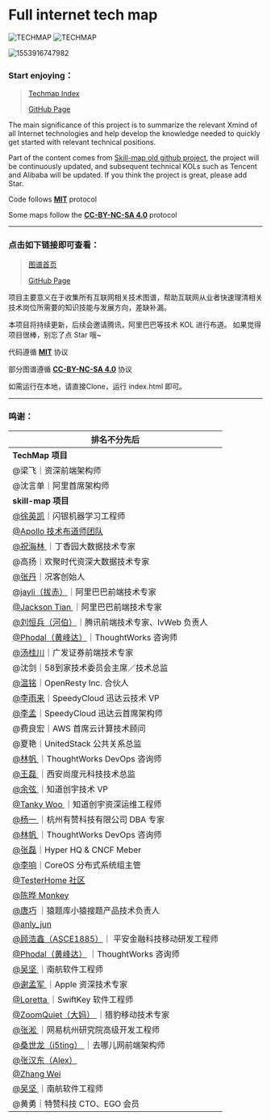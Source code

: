 # Full internet tech map

![TECHMAP](https://img.shields.io/badge/version-1.0-brightgreen.svg)    ![TECHMAP](https://img.shields.io/badge/License-MIT%20%26%20CC--BY--NC--SA%204.0-blue.svg)

![1553916747982](https://raw.githubusercontent.com/canmengfly/techmap/master/img/logo.PNG)

### Start enjoying：

> [Techmap Index](https://techmap.canmeng.net)
>
> [GitHub Page](https://canmengfly.github.io/techmap/)



The main significance of this project is to summarize the relevant Xmind of all Internet technologies and help develop the knowledge needed to quickly get started with relevant technical positions.

Part of the content comes from [Skill-map old github project](https://github.com/TeamStuQ/skill-map), the project will be continuously updated, and subsequent technical KOLs such as Tencent and Alibaba will be updated.
If you think the project is great, please add Star.

Code follows [**MIT**](https://opensource.org/licenses/MIT) protocol

Some maps follow the [**CC-BY-NC-SA 4.0**](https://creativecommons.org/licenses/by-nc-sa/4.0/)  protocol

------

### 点击如下链接即可查看：

> [ 图谱首页](https://techmap.canmeng.net)
>
> [GitHub Page](https://canmengfly.github.io/techmap/)

项目主要意义在于收集所有互联网相关技术图谱，帮助互联网从业者快速理清相关技术岗位所需要的知识技能与发展方向，差缺补漏。

本项目将持续更新，后续会邀请腾讯，阿里巴巴等技术 KOL 进行布道。
如果觉得项目很棒，别忘了点 Star 哦~

代码遵循 [**MIT**](https://opensource.org/licenses/MIT) 协议

部分图谱遵循  [**CC-BY-NC-SA 4.0**](https://creativecommons.org/licenses/by-nc-sa/4.0/) 协议



如需运行在本地，请直接Clone，运行 index.html 即可。



------

### 鸣谢：



| 排名不分先后                                                 |
| ------------------------------------------------------------ |
| **TechMap 项目**                                             |
| @梁飞｜资深前端架构师                                        |
| @沈言单｜阿里首席架构师                                      |
| **skill-map 项目**                                           |
| [@徐英凯](https://github.com/kevinhsu)｜闪银机器学习工程师   |
| [@Apollo 技术布道师团队](http://apollo.auto/index_cn.html)   |
| [@祝海林 ](https://github.com/allwefantasy)｜丁香园大数据技术专家 |
| @高扬｜欢聚时代资深大数据技术专家                            |
| [@张丹](http://blog.fens.me/)｜况客创始人                    |
| [@jayli（拔赤）](https://github.com/jayli/)｜阿里巴巴前端技术专家 |
| [@Jackson Tian ](https://github.com/JacksonTian)｜阿里巴巴前端技术专家 |
| [@刘恒兵（河伯）](https://github.com/herbertliu)｜腾讯前端技术专家、IvWeb 负责人 |
| [@Phodal（黄峰达）](https://github.com/Phodal)｜ThoughtWorks 咨询师 |
| [@汤桂川](https://github.com/lightningtgc)｜广发证券前端技术专家 |
| @沈剑｜58到家技术委员会主席／技术总监                        |
| [@温铭](https://github.com/moonbingbing)｜OpenResty Inc. 合伙人 |
| [@李雨来](https://github.com/blacktear23)｜SpeedyCloud 迅达云技术 VP |
| [@李孟](https://github.com/x8s)｜SpeedyCloud 迅达云首席架构师 |
| @费良宏｜AWS 首席云计算技术顾问                              |
| @夏艳｜UnitedStack 公共关系总监                              |
| [@林帆 ](https://github.com/linfan)｜ThoughtWorks DevOps 咨询师 |
| [@王磊 ](https://github.com/wldandan)｜西安尚度元科技技术总监 |
| [@余弦 ](https://github.com/evilcos)｜知道创宇技术 VP        |
| [@Tanky Woo ](https://github.com/tankywoo)｜知道创宇资深运维工程师 |
| [@杨一 ](https://github.com/TeamStuQ/skill-map/blob/master)｜杭州有赞科技有限公司 DBA 专家 |
| [@林帆 ](https://github.com/linfan)｜ThoughtWorks DevOps 咨询师 |
| [@张磊](https://github.com/resouer)｜Hyper HQ & CNCF Meber   |
| [@李响](https://github.com/xiang90)｜CoreOS 分布式系统组主管 |
| [@TesterHome 社区](https://testerhome.com/)                  |
| [@陈晔 Monkey](https://github.com/monkeytest15)              |
| [@唐巧](https://github.com/tangqiaoboy) ｜猿题库小猿搜题产品技术负责人 |
| [@anly_jun](https://github.com/mingjunli)                    |
| [@顾浩鑫（ASCE1885）](https://github.com/ASCE1885)｜ 平安金融科技移动研发工程师 |
| [@Phodal（黄峰达）](https://github.com/phodal) ｜ThoughtWorks 咨询师 |
| [@吴坚 ](https://github.com/jamsonwoo)｜南航软件工程师       |
| [@谢孟军 ](https://github.com/astaxie)｜Apple 资深技术专家   |
| [@Loretta ](https://github.com/lorettahe)｜SwiftKey 软件工程师 |
| [@ZoomQuiet（大妈） ](https://github.com/ZoomQuiet)｜猎豹移动技术专家 |
| [@张淞 ](https://github.com/HaskellZhangSong)｜网易杭州研究院高级开发工程师 |
| [@桑世龙（i5ting） ](https://github.com/i5ting)｜去哪儿网前端架构师 |
| [@张汉东（Alex）](https://github.com/ZhangHanDong)           |
| [@Zhang Wei](https://github.com/zhangwei217245)              |
| [@吴坚 ](https://github.com/jamsonwoo)｜南航软件工程师       |
| @黄勇｜特赞科技 CTO、EGO 会员                                |